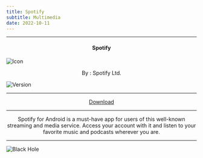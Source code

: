 ```yaml
---
title: Spotify
subtitle: Multimedia
date: 2022-10-11
---
```

---

<h4> <p align="center"> Spotify </p> </h4>

![Icon](https://rb.gy/yviu34)

<p align="center"> By : Spotify Ltd. </p>

![Version](https://rb.gy/a4dtfs)

---

<p align ="center">
<a href="https://rb.gy/eonik5" class="btn btn-outline-success"> Download </a>
</p>

---

<p align="center">
Spotify for Android is a must-have app for users of this well-known streaming and media service. Access your account with it and listen to your favorite music and podcasts wherever you are.
</p>

---

![Black Hole](https://rb.gy/z0dyyw)
